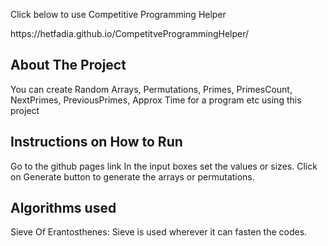 <p>Click below to use Competitive Programming Helper</p>
https://hetfadia.github.io/CompetitveProgrammingHelper/

## About The Project

You can create Random Arrays, Permutations, Primes, PrimesCount, NextPrimes, PreviousPrimes, Approx Time for a program etc using this project

## Instructions on How to Run

Go to the github pages link
In the input boxes set the values or sizes.
Click on Generate button to generate the arrays or permutations.

## Algorithms used

Sieve Of Erantosthenes: Sieve is used wherever it can fasten the codes.

